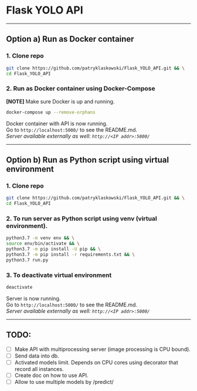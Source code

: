 # Flask YOLO API

---

## Option a) Run as Docker container

### 1. Clone repo

```bash
git clone https://github.com/patryklaskowski/Flask_YOLO_API.git && \
cd Flask_YOLO_API
```

### 2. Run as Docker container using Docker-Compose

**[NOTE]** Make sure Docker is up and running.

```bash
docker-compose up --remove-orphans
```

Docker container with API is now running.<br>
Go to `http://localhost:5000/` to see the README.md.<br>
*Server available externally as well: `http://<IP addr>:5000/`*<br>

---

## Option b) Run as Python script using virtual environment

### 1. Clone repo

```bash
git clone https://github.com/patryklaskowski/Flask_YOLO_API.git && \
cd Flask_YOLO_API
```

### 2. To run server as Python script using venv (virtual environment).

```bash
python3.7 -m venv env && \
source env/bin/activate && \
python3.7 -m pip install -U pip && \
python3.7 -m pip install -r requirements.txt && \
python3.7 run.py
```

### 3. To deactivate virtual environment
```bash
deactivate
```


Server is now running.<br>
Go to `http://localhost:5000/` to see the README.md.<br>
*Server available externally as well: `http://<IP addr>:5000/`*<br>

---

## TODO:
- [ ] Make API with multiprocessing server (image processing is CPU bound).
- [ ] Send data into db.
- [ ] Activated models limit. Depends on CPU cores using decorator that record all instances.
- [ ] Create doc on how to use API.
- [ ] Allow to use multiple models by /predict/<model>
